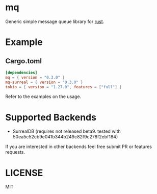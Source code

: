 mq
==

Generic simple message queue library for [rust](https://www.rust-lang.org/).

Example
=======

## Cargo.toml
```toml
[dependencies]
mq = { version = "0.3.0" }
mq-surreal = { version = "0.3.0" }
tokio = { version = "1.27.0", features = ["full"] }
```
Refer to the examples on the usage.

# Supported Backends

* SurrealDB (requires not released beta9. tested with 50ea5c52cb9e041b344b249c82f9c278f2ebf184)

If you are interested in other backends feel free submit PR or features requests.

# LICENSE

MIT
